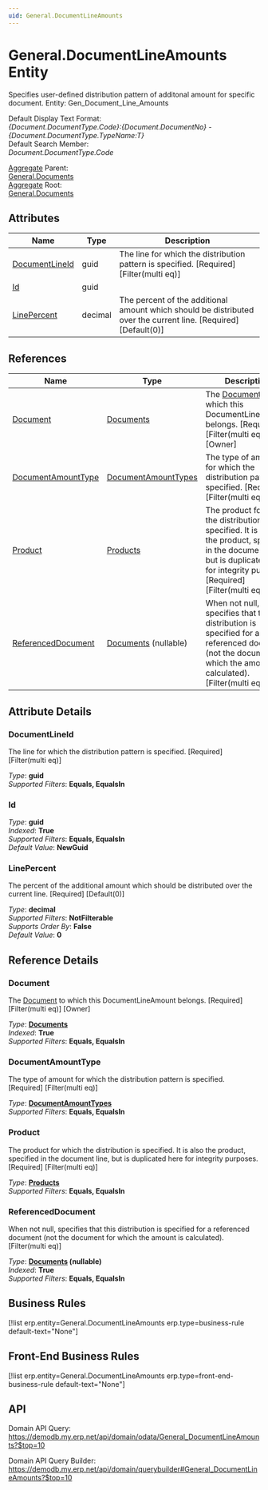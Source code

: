 ```yaml
---
uid: General.DocumentLineAmounts
---
```

# General.DocumentLineAmounts Entity

Specifies user-defined distribution pattern of additonal amount for specific document. Entity: Gen_Document_Line_Amounts

Default Display Text Format:  
_{Document.DocumentType.Code}:{Document.DocumentNo} - {Document.DocumentType.TypeName:T}_  
Default Search Member:  
_Document.DocumentType.Code_  

[Aggregate](xref:aggregates) Parent:  
[General.Documents](General.Documents.md)  
[Aggregate](xref:aggregates) Root:  
[General.Documents](General.Documents.md)  

## Attributes

| Name | Type | Description |
| ---- | ---- | --- |
| [DocumentLineId](General.DocumentLineAmounts.md#documentlineid) | guid | The line for which the distribution pattern is specified. [Required] [Filter(multi eq)] 
| [Id](General.DocumentLineAmounts.md#id) | guid |  
| [LinePercent](General.DocumentLineAmounts.md#linepercent) | decimal | The percent of the additional amount which should be distributed over the current line. [Required] [Default(0)] 

## References

| Name | Type | Description |
| ---- | ---- | --- |
| [Document](General.DocumentLineAmounts.md#document) | [Documents](General.Documents.md) | The [Document](General.DocumentLineAmounts.md#document) to which this DocumentLineAmount belongs. [Required] [Filter(multi eq)] [Owner] |
| [DocumentAmountType](General.DocumentLineAmounts.md#documentamounttype) | [DocumentAmountTypes](General.DocumentAmountTypes.md) | The type of amount for which the distribution pattern is specified. [Required] [Filter(multi eq)] |
| [Product](General.DocumentLineAmounts.md#product) | [Products](General.Products.Products.md) | The product for which the distribution is specified. It is also the product, specified in the document line, but is duplicated here for integrity purposes. [Required] [Filter(multi eq)] |
| [ReferencedDocument](General.DocumentLineAmounts.md#referenceddocument) | [Documents](General.Documents.md) (nullable) | When not null, specifies that this distribution is specified for a referenced document (not the document for which the amount is calculated). [Filter(multi eq)] |


## Attribute Details

### DocumentLineId

The line for which the distribution pattern is specified. [Required] [Filter(multi eq)]

_Type_: **guid**  
_Supported Filters_: **Equals, EqualsIn**  

### Id

_Type_: **guid**  
_Indexed_: **True**  
_Supported Filters_: **Equals, EqualsIn**  
_Default Value_: **NewGuid**  

### LinePercent

The percent of the additional amount which should be distributed over the current line. [Required] [Default(0)]

_Type_: **decimal**  
_Supported Filters_: **NotFilterable**  
_Supports Order By_: **False**  
_Default Value_: **0**  


## Reference Details

### Document

The [Document](General.DocumentLineAmounts.md#document) to which this DocumentLineAmount belongs. [Required] [Filter(multi eq)] [Owner]

_Type_: **[Documents](General.Documents.md)**  
_Indexed_: **True**  
_Supported Filters_: **Equals, EqualsIn**  

### DocumentAmountType

The type of amount for which the distribution pattern is specified. [Required] [Filter(multi eq)]

_Type_: **[DocumentAmountTypes](General.DocumentAmountTypes.md)**  
_Supported Filters_: **Equals, EqualsIn**  

### Product

The product for which the distribution is specified. It is also the product, specified in the document line, but is duplicated here for integrity purposes. [Required] [Filter(multi eq)]

_Type_: **[Products](General.Products.Products.md)**  
_Supported Filters_: **Equals, EqualsIn**  

### ReferencedDocument

When not null, specifies that this distribution is specified for a referenced document (not the document for which the amount is calculated). [Filter(multi eq)]

_Type_: **[Documents](General.Documents.md) (nullable)**  
_Indexed_: **True**  
_Supported Filters_: **Equals, EqualsIn**  



## Business Rules

[!list erp.entity=General.DocumentLineAmounts erp.type=business-rule default-text="None"]

## Front-End Business Rules

[!list erp.entity=General.DocumentLineAmounts erp.type=front-end-business-rule default-text="None"]

## API

Domain API Query:
<https://demodb.my.erp.net/api/domain/odata/General_DocumentLineAmounts?$top=10>

Domain API Query Builder:
<https://demodb.my.erp.net/api/domain/querybuilder#General_DocumentLineAmounts?$top=10>

